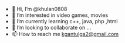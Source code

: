 - 👋 Hi, I’m @khulan0808
- 👀 I’m interested in video games, movies
- 🌱 I’m currently learning c++, java, php ,html
- 💞️ I’m looking to collaborate on ...
- 📫 How to reach me kgantulga2@gmail.com

<!---
khulan0808/khulan0808 is a ✨ special ✨ repository because its `README.md` (this file) appears on your GitHub profile.
You can click the Preview link to take a look at your changes.
--->
